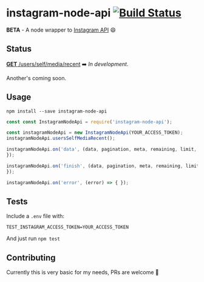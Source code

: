 # instagram-node-api [![Build Status](https://travis-ci.org/limafelipe/instagram-node-api.svg?branch=master)](https://travis-ci.org/limafelipe/instagram-node-api)
**BETA** - A node wrapper to [Instagram API](https://www.instagram.com/developer/endpoints/) 😄

## Status
[**GET** /users/self/media/recent](https://www.instagram.com/developer/endpoints/users/#get_users_media_recent_self) ➡️ *In development*.

Another's coming soon.

## Usage
`npm install --save instagram-node-api`

```js
const const InstagramNodeApi = require('instagram-node-api');

const instagramNodeApi = new InstagramNodeApi(YOUR_ACCESS_TOKEN);
instagramNodeApi.usersSelfMediaRecent();

instagramNodeApi.on('data', (data, pagination, meta, remaining, limit, result) => {
});

instagramNodeApi.on('finish', (data, pagination, meta, remaining, limit, result) => {
});

instagramNodeApi.on('error', (error) => { });
```

## Tests
Include a `.env` file with:

```
TEST_INSTAGRAM_ACCESS_TOKEN=YOUR_ACCESS_TOKEN
```

And just run `npm test`

## Contributing
Currently this is very basic for my needs, PRs are welcome 🙏
